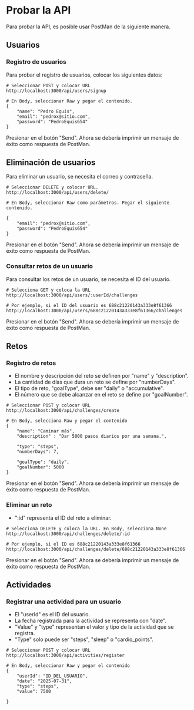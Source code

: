 # Probar la API

Para probar la API, es posible usar PostMan de la siguiente manera.

## Usuarios

### Registro de usuarios

Para probar el registro de usuarios, colocar los siguientes datos:

```
# Seleccionar POST y colocar URL
http://localhost:3000/api/users/signup

# En Body, seleccionar Raw y pegar el contenido.
{
    "name": "Pedro Equis",
    "email": "pedrox@sitio.com",
    "password": "PedroEquis654"
}
```
Presionar en el botón "Send".
Ahora se debería imprimir un mensaje de éxito como respuesta de PostMan.

## Eliminación de usuarios

Para eliminar un usuario, se necesita el correo y contraseña.

```
# Seleccionar DELETE y colocar URL.
http://localhost:3000/api/users/delete/

# En Body, seleccionar Raw como parámetros. Pegar el siguiente contenido.

{
    "email": "pedrox@sitio.com",
    "password": "PedroEquis654"
}
```
Presionar en el botón "Send".
Ahora se debería imprimir un mensaje de éxito como respuesta de PostMan.

### Consultar retos de un usuario

Para consultar los retos de un usuario, se necesita el ID del usuario.

```
# Selecciona GET y coloca la URL
http://localhost:3000/api/users/:userId/challenges

# Por ejemplo, si el ID del usuario es 688c21220143a333e8f61366
http://localhost:3000/api/users/688c21220143a333e8f61366/challenges
```
Presionar en el botón "Send".
Ahora se debería imprimir un mensaje de éxito como respuesta de PostMan.

## Retos

### Registro de retos

 - El nombre y descripción del reto se definen por "name" y "description".
 - La cantidad de días que dura un reto se define por "numberDays".
 - El tipo de reto, "goalType", debe ser "daily" o "accumulative".
 - El número que se debe alcanzar en el reto se define por "goalNumber".

```
# Seleccionar POST y colocar URL
http://localhost:3000/api/challenges/create

# En Body, selecciona Raw y pegar el contenido
{
    "name": "Caminar más",
    "description" : "Dar 5000 pasos diarios por una semana.",

    "type": "steps",
    "numberDays": 7,

    "goalType": "daily",
    "goalNumber": 5000
}
```

Presionar en el botón "Send".
Ahora se debería imprimir un mensaje de éxito como respuesta de PostMan.

### Eliminar un reto

- ":id" representa el ID del reto a eliminar.

```
# Selecciona DELETE y coloca la URL. En Body, selecciona None
http://localhost:3000/api/challenges/delete/:id

# Por ejemplo, si el ID es 688c21220143a333e8f61366
http://localhost:3000/api/challenges/delete/688c21220143a333e8f61366
```
Presionar en el botón "Send".
Ahora se debería imprimir un mensaje de éxito como respuesta de PostMan.

## Actividades

### Registrar una actividad para un usuario

 - El "userId" es el ID del usuario.
 - La fecha registrada para la actividad se representa con "date".
 - "Value" y "type" representan el valor y tipo de la actividad que se registra.
 - "Type" solo puede ser "steps", "sleep" o "cardio_points".

```
# Seleccionar POST y colocar URL
http://localhost:3000/api/activities/register

# En Body, seleccionar Raw y pegar el contenido
{
    "userId": "ID_DEL_USUARIO",
    "date": "2025-07-31",
    "type": "steps",
    "value": 7500
    
}
```